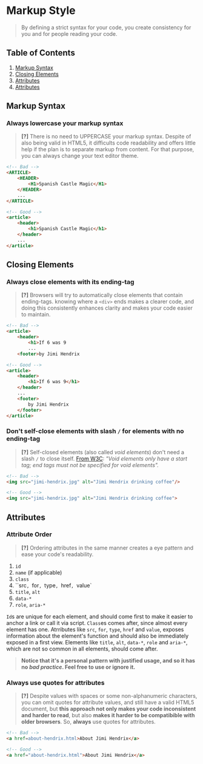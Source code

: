 # Markup Style

> By defining a strict syntax for your code, you create consistency for you and for people reading your code.

## Table of Contents

1. [Markup Syntax](#markup-syntax)
2. [Closing Elements](#closing-elements)
3. [Attributes](#attributes)
4. [Attributes](#attributes) 

## Markup Syntax

### Always lowercase your markup syntax

> **[?]** There is no need to UPPERCASE your markup syntax. Despite of also being valid in HTML5, it difficults code readability and offers little help if the plan is to separate markup from content. For that purpose, you can always change your text editor theme.

```html
<!-- Bad -->
<ARTICLE>
    <HEADER>
        <H1>Spanish Castle Magic</H1>
    </HEADER>
    ...
</ARTICLE>

<!-- Good -->
<article>
    <header>
        <h1>Spanish Castle Magic</h1>
    </header>
    ...
</article>
```

## Closing Elements

### Always close elements with its ending-tag

> **[?]** Browsers will try to automatically close elements that contain ending-tags. knowing where a `<div>` ends makes a clearer code, and doing this consistently enhances clarity and makes your code easier to maintain.

```html
<!-- Bad -->
<article>
    <header>
        <h1>If 6 was 9
        ...
    <footer>by Jimi Hendrix

<!-- Good -->
<article>
    <header>
        <h1>If 6 was 9</h1>
    </header>
    ...
    <footer>
        by Jimi Hendrix
    </footer>
</article>
```

### Don't self-close elements with slash `/` for elements with no ending-tag

> **[?]** Self-closed elements (also called *void elements*) don't need a slash `/` to close itself. [From W3C](https://www.w3.org/TR/html-markup/syntax.html): *"Void elements only have a start tag; end tags must not be specified for void elements".*

```html
<!-- Bad -->
<img src="jimi-hendrix.jpg" alt="Jimi Hendrix drinking coffee"/>

<!-- Good -->
<img src="jimi-hendrix.jpg" alt="Jimi Hendrix drinking coffee">
```

## Attributes

### Attribute Order

> **[?]** Ordering attributes in the same manner creates a eye pattern and ease your code's readability.

1. `id`
2. `name` (if applicable)
3. `class`
4. ``src`, `for`, `type`, `href`, `value`
5. `title`, `alt`
6. `data-*`
7. `role`, `aria-*`

`Id`s are unique for each element, and should come first to make it easier to anchor a link or call it via script. `Class`es comes after, since almost every element has one. Atrributes like `src`, `for`, `type`, `href` and `value`, exposes information about the element's function and should also be immediately exposed in a first view. Elements like `title`, `alt`, `data-*`, `role` and `aria-*`, which are not so common in all elements, should come after.

> **Notice that it's a personal pattern with justified usage, and so it has no *bad practice*. Feel free to use or ignore it.**

### Always use quotes for attributes

> **[?]** Despite values with spaces or some non-alphanumeric characters, you can omit quotes for attribute values, and still have a valid HTML5 document, but **this approach not only makes your code inconsistent and harder to read**, but also **makes it harder to be compatibible with older browsers**. So, **always** use quotes for attributes.

```html
<!-- Bad -->
<a href=about-hendrix.html>About Jimi Hendrix</a>

<!-- Good -->
<a href="about-hendrix.html">About Jimi Hendrix</a>
```
